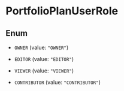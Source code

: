 
# PortfolioPlanUserRole

## Enum


* `OWNER` (value: `"OWNER"`)

* `EDITOR` (value: `"EDITOR"`)

* `VIEWER` (value: `"VIEWER"`)

* `CONTRIBUTOR` (value: `"CONTRIBUTOR"`)



